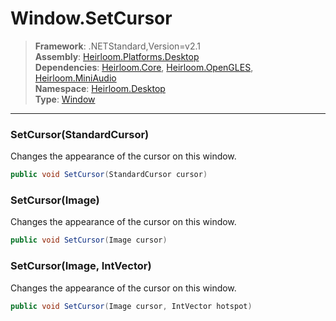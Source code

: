# Window.SetCursor

> **Framework**: .NETStandard,Version=v2.1  
> **Assembly**: [Heirloom.Platforms.Desktop][0]  
> **Dependencies**: [Heirloom.Core][1], [Heirloom.OpenGLES][2], [Heirloom.MiniAudio][3]  
> **Namespace**: [Heirloom.Desktop][0]  
> **Type**: [Window][4]  

--------------------------------------------------------------------------------

### SetCursor(StandardCursor)

Changes the appearance of the cursor on this window.

```cs
public void SetCursor(StandardCursor cursor)
```

### SetCursor(Image)

Changes the appearance of the cursor on this window.

```cs
public void SetCursor(Image cursor)
```

### SetCursor(Image, IntVector)

Changes the appearance of the cursor on this window.

```cs
public void SetCursor(Image cursor, IntVector hotspot)
```

[0]: ../Heirloom.Platforms.Desktop.md
[1]: ../Heirloom.Core.md
[2]: ../Heirloom.OpenGLES.md
[3]: ../Heirloom.MiniAudio.md
[4]: Heirloom.Desktop.Window.md
